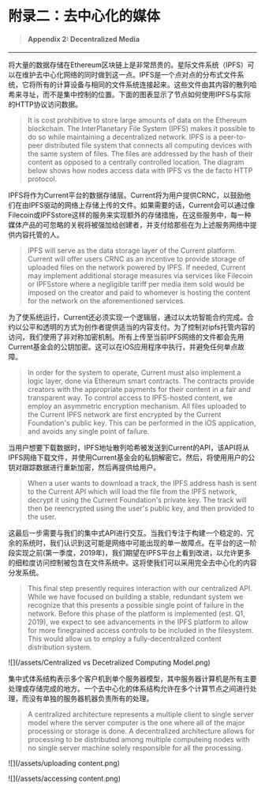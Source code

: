 # 附录二：去中心化的媒体

> #### Appendix 2: Decentralized Media

---

将大量的数据存储在Ethereum区块链上是非常昂贵的。星际文件系统（IPFS）可以在维护去中心化网络的同时做到这一点。IPFS是一个点对点的分布式文件系统，它将所有的计算设备与相同的文件系统连接起来。这些文件由其内容的散列哈希来寻址，而不是集中控制的位置。下面的图表显示了节点如何使用IPFS与实际的HTTP协议访问数据。

> It is cost prohibitive to store large amounts of data on the Ethereum blockchain. The InterPlanetary File System \(IPFS\) makes it possible to do so while maintaining a decentralized network. IPFS is a peer-to-peer distributed file system that connects all computing devices with the same system of files. The files are addressed by the hash of their content as opposed to a centrally controlled location. The diagram below shows how nodes access data with IPFS vs the de facto HTTP protocol.

IPFS将作为Current平台的数据存储层。Current将为用户提供CRNC，以鼓励他们在由IPFS驱动的网络上存储上传的文件。如果需要的话，Current会可以通过像Filecoin或IPFSstore这样的服务来实现额外的存储措施，在这些服务中，每一种媒体产品的可忽略的关税将被强加给创建者，并支付给那些在为上述服务网络中提供内容托管的人。

> IPFS will serve as the data storage layer of the Current platform. Current will offer users CRNC as an incentive to provide storage of uploaded files on the network powered by IPFS. If needed, Current may implement additional storage measures via services like Filecoin or IPFSstore where a negligible tariff per media item sold would be imposed on the creator and paid to whomever is hosting the content for the network on the aforementioned services.

为了使系统运行，Current还必须实现一个逻辑层，通过以太坊智能合约完成。合约以公平和透明的方式为创作者提供适当的内容支付。为了控制对ipfs托管内容的访问，我们使用了非对称加密机制。所有上传至当前IPFS网络的文件都会先用Current基金会的公钥加密。这可以在iOS应用程序中执行，并避免任何单点故障。

> In order for the system to operate, Current must also implement a logic layer, done via Ethereum smart contracts. The contracts provide creators with the appropriate payments for their content in a fair and transparent way. To control access to IPFS-hosted content, we employ an asymmetric encryption mechanism. All files uploaded to the Current IPFS network are first encrypted by the Current Foundation's public key. This can be performed in the iOS application, and avoids any single point of failure.

当用户想要下载数据时，IPFS地址散列哈希被发送到Current的API，该API将从IPFS网络下载文件，并使用Current基金会的私钥解密它。然后，将使用用户的公钥对跟踪数据进行重新加密，然后再提供给用户。

> When a user wants to download a track, the IPFS address hash is sent to the Current API which will load the file from the IPFS network, decrypt it using the Current Foundation's private key. The track will then be reencrypted using the user's public key, and then provided to the user.

这最后一步需要与我们的集中式API进行交互。当我们专注于构建一个稳定的、冗余的系统时，我们认识到这可能是网络中可能出现的单一故障点。在平台的这一阶段实现之前\(第一季度，2019年\)，我们期望在IPFS平台上看到改进，以允许更多的细粒度访问控制被包含在文件系统中。这将使我们可以采用完全去中心化的内容分发系统。

> This final step presently requires interaction with our centralized API. While we have focused on building a stable, redundant system we recognize that this presents a possible single point of failure in the network. Before this phase of the platform is implemented \(est. Q1, 2019\), we expect to see advancements in the IPFS platform to allow for more finegrained access controls to be included in the filesystem. This would allow us to employ a fully-decentralized content distribution system.

![](/assets/Centralized vs Decetralized Computing Model.png)

集中式体系结构表示多个客户机到单个服务器模型，其中服务器计算机是所有主要处理或存储完成的地方。一个去中心化的体系结构允许在多个计算节点之间进行处理，而没有单独的服务器机器负责所有的处理。

> A centralized architecture represents a multiple client to single server model where the server computer is the one where all of the major processing or storage is done. A decentralized architecture allows for processing to be distributed among multiple computeing nodes with no single server machine solely responsible for all the processing.

![](/assets/uploading content.png)

![](/assets/accessing content.png)

